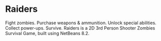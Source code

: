 # Raiders
Fight zombies. Purchase weapons &amp; ammunition. Unlock special abilities. Collect power-ups. Survive. Raiders is a 2D 3rd Person Shooter Zombies Survival Game, built using NetBeans 8.2. 
